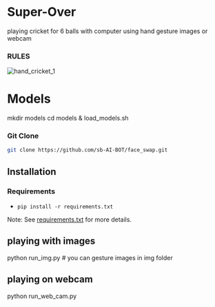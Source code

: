 # Super-Over
playing cricket for 6 balls with computer using hand gesture images or webcam



### RULES

![hand_cricket_1](https://user-images.githubusercontent.com/67555058/109468476-a19a7400-7a92-11eb-85c1-e6a9ad29f6a3.jpg)


# Models
mkdir models
cd models &
load_models.sh

### Git Clone
```sh
git clone https://github.com/sb-AI-BOT/face_swap.git
```



## Installation
### Requirements
* `pip install -r requirements.txt`

Note: See [requirements.txt](requirements.txt) for more details.

## playing with images
python run_img.py      # you can gesture images in img folder

## playing on webcam
python run_web_cam.py  


  


